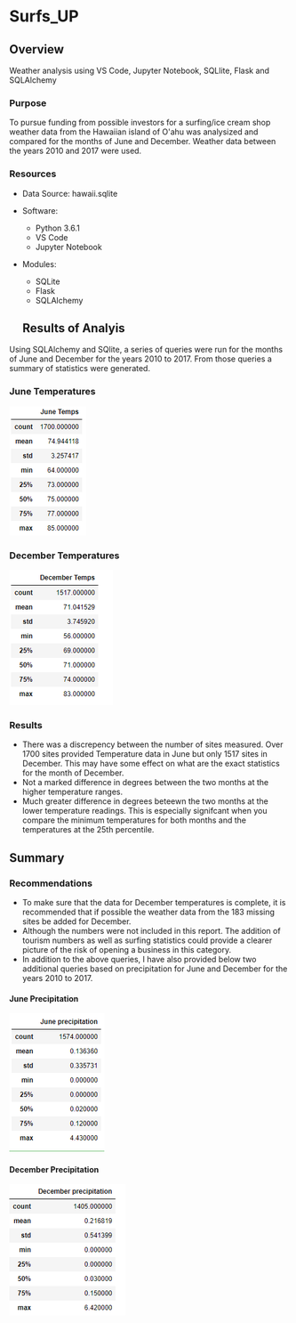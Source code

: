 # Surfs_UP

## Overview
Weather analysis using VS Code, Jupyter Notebook, SQLlite, Flask and SQLAlchemy

### Purpose
To pursue funding from possible investors for a surfing/ice cream shop weather data from the Hawaiian island of O'ahu was analysized and compared for the months of June and December.  Weather data between the years 2010 and 2017 were  used.

### Resources
- Data Source: hawaii.sqlite
- Software:
  - Python 3.6.1
  - VS Code
  - Jupyter Notebook
- Modules:
  - SQLite
  - Flask
  - SQLAlchemy

  ## Results of Analyis
Using SQLAlchemy and SQlite, a series of queries were run for the months of June and December for the years 2010 to 2017.  From those queries a summary of statistics were generated.

### June Temperatures       
![](Resources/June_temps.png)

### December Temperatures
![](Resources/Dec_temps.png)

### Results
- There was a discrepency between the number of sites measured.   Over 1700 sites provided Temperature data in June but only 1517 sites in 
December.  This may have some effect on what are the exact statistics for the month of December.  
- Not a marked difference in degrees between the two months at the higher temperature ranges.
- Much greater difference in degrees beteewn the two months at the lower temperature readings.  This is especially signifcant when you compare the minimum temperatures for both months and the temperatures at the 25th percentile.

## Summary
    
### Recommendations
  - To make sure that the data for December temperatures is complete, it is recommended that if possible the weather data from the 183 missing sites be added for December.
  - Although the numbers were not included in this report.  The addition of tourism numbers as well as surfing statistics could provide a clearer picture of the risk of opening a business in this category.
  - In addition to the above queries,  I have also provided below two additional queries based on precipitation for June and December for the years 2010 to 2017.  



#### June Precipitation
![](Resources/June_prcp.png)

#### December Precipitation
![](Resources/Dec_Prcp.png)

